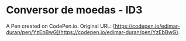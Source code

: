 # Conversor de moedas - ID3

A Pen created on CodePen.io. Original URL: [https://codepen.io/edimar-duran/pen/YzEbBwG](https://codepen.io/edimar-duran/pen/YzEbBwG).


